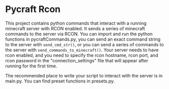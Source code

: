 # Pycraft Rcon

This project contains python commands that interact with a running minecraft
server with RCON enabled. It sends a series of minecraft commands to the server
via RCON. You can import and run the python functions in pycraftCommands.py, you
can send an exact command string to the server with `send_cmd_str()`, or you can
send a series of commands to the server with `send_commands_to_minecraft()`.
Your server needs to have rcon enabled, and you need to specify the rcon
hostname, rcon port, and rcon password in the "connection_settings" file that
will appear after running for the first time.

The recommended place to write your script to interact with the server is in main.py.
You can find preset functions in presets.py. 
